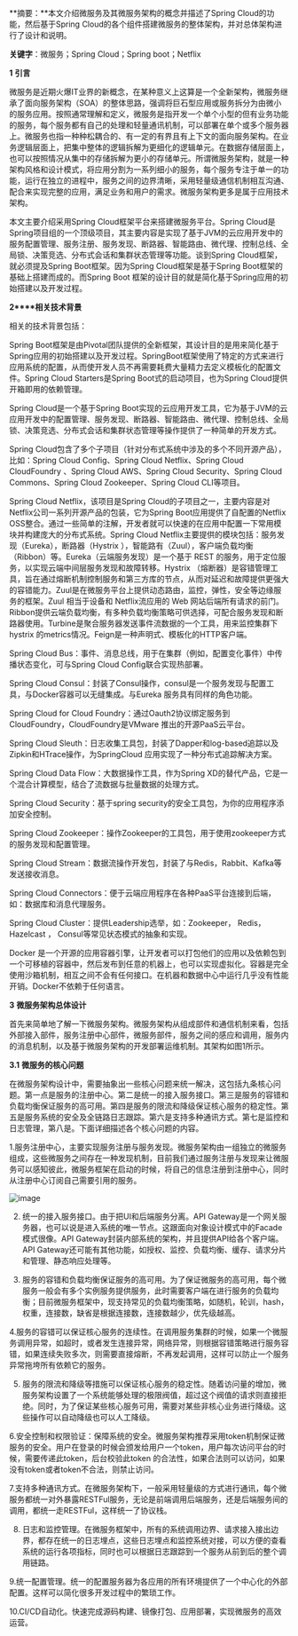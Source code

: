 **摘要：**本文介绍微服务及其微服务架构的概念并描述了Spring Cloud的功能，然后基于Spring Cloud的各个组件搭建微服务的整体架构，并对总体架构进行了设计和说明。

**关键字**：微服务；Spring Cloud；Spring boot；Netflix

**1** **引言**

微服务是近期火爆IT业界的新概念，在某种意义上这算是一个全新架构，微服务继承了面向服务架构（SOA）的整体思路，强调将巨石型应用或服务拆分为由微小的服务应用。按照通常理解和定义，微服务是指开发一个单个小型的但有业务功能的服务，每个服务都有自己的处理和轻量通讯机制，可以部署在单个或多个服务器上。微服务也指一种种松耦合的、有一定的有界且有上下文的面向服务架构。在业务逻辑层面上，把集中整体的逻辑拆解为更细化的逻辑单元。在数据存储层面上，也可以按照情况从集中的存储拆解为更小的存储单元。所谓微服务架构，就是一种架构风格和设计模式，将应用分割为一系列细小的服务，每个服务专注于单一的功能，运行在独立的进程中，服务之间的边界清晰，采用轻量级通信机制相互沟通、配合来实现完整的应用，满足业务和用户的需求。微服务架构更多是属于应用技术架构。

本文主要介绍采用Spring Cloud框架平台来搭建微服务平台。Spring Cloud是Spring项目组的一个顶级项目，其主要内容是实现了基于JVM的云应用开发中的服务配置管理、服务注册、服务发现、断路器、智能路由、微代理、控制总线、全局锁、决策竞选、分布式会话和集群状态管理等功能。谈到Spring Cloud框架，就必须提及Spring Boot框架。因为Spring Cloud框架是基于Spring Boot框架的基础上搭建而成的。而Spring Boot 框架的设计目的就是简化基于Spring应用的初始搭建以及开发过程。

**2****相关技术背景**

相关的技术背景包括：

Spring Boot框架是由Pivotal团队提供的全新框架，其设计目的是用来简化基于Spring应用的初始搭建以及开发过程。SpringBoot框架使用了特定的方式来进行应用系统的配置，从而使开发人员不再需要耗费大量精力去定义模板化的配置文件。Spring Cloud Starters是Spring Boot式的启动项目，也为Spring Cloud提供开箱即用的依赖管理。

Spring Cloud是一个基于Spring Boot实现的云应用开发工具，它为基于JVM的云应用开发中的配置管理、服务发现、断路器、智能路由、微代理、控制总线、全局锁、决策竞选、分布式会话和集群状态管理等操作提供了一种简单的开发方式。

Spring Cloud包含了多个子项目（针对分布式系统中涉及的多个不同开源产品），比如：Spring Cloud Config、Spring Cloud Netflix、Spring Cloud CloudFoundry 、Spring Cloud AWS、Spring Cloud Security、Spring Cloud Commons、Spring Cloud Zookeeper、Spring Cloud CLI等项目。

Spring Cloud Netflix，该项目是Spring Cloud的子项目之一，主要内容是对Netflix公司一系列开源产品的包装，它为Spring Boot应用提供了自配置的Netflix OSS整合。通过一些简单的注解，开发者就可以快速的在应用中配置一下常用模块并构建庞大的分布式系统。Spring Cloud Netflix主要提供的模块包括：服务发现（Eureka），断路器（Hystrix ），智能路有（Zuul），客户端负载均衡（Ribbon）等。Eureka（云端服务发现）是一个基于
REST 的服务，用于定位服务，以实现云端中间层服务发现和故障转移。Hystrix （熔断器）是容错管理工具，旨在通过熔断机制控制服务和第三方库的节点，从而对延迟和故障提供更强大的容错能力。Zuul是在微服务平台上提供动态路由，监控，弹性，安全等边缘服务的框架。Zuul 相当于设备和 Netflix流应用的 Web 网站后端所有请求的前门。Ribbon提供云端负载均衡，有多种负载均衡策略可供选择，可配合服务发现和断路器使用。Turbine是聚合服务器发送事件流数据的一个工具，用来监控集群下hystrix
的metrics情况。Feign是一种声明式、模板化的HTTP客户端。

Spring Cloud Bus：事件、消息总线，用于在集群（例如，配置变化事件）中传播状态变化，可与Spring Cloud Config联合实现热部署。

Spring Cloud Consul：封装了Consul操作，consul是一个服务发现与配置工具，与Docker容器可以无缝集成。与Eureka 服务具有同样的角色功能。 

Spring Cloud for Cloud Foundry：通过Oauth2协议绑定服务到CloudFoundry，CloudFoundry是VMware 推出的开源PaaS云平台。

Spring Cloud Sleuth：日志收集工具包，封装了Dapper和log-based追踪以及Zipkin和HTrace操作，为SpringCloud 应用实现了一种分布式追踪解决方案。 

Spring Cloud Data Flow：大数据操作工具，作为Spring XD的替代产品，它是一个混合计算模型，结合了流数据与批量数据的处理方式。

Spring Cloud Security：基于spring security的安全工具包，为你的应用程序添加安全控制。

Spring Cloud Zookeeper：操作Zookeeper的工具包，用于使用zookeeper方式的服务发现和配置管理。

Spring Cloud Stream：数据流操作开发包，封装了与Redis，Rabbit、Kafka等发送接收消息。

Spring Cloud Connectors：便于云端应用程序在各种PaaS平台连接到后端，如：数据库和消息代理服务。

Spring Cloud Cluster：提供Leadership选举，如：Zookeeper， Redis， Hazelcast ， Consul等常见状态模式的抽象和实现。

Docker 是一个开源的应用容器引擎，让开发者可以打包他们的应用以及依赖包到一个可移植的容器中，然后发布到任意的机器上，也可以实现虚拟化。容器是完全使用沙箱机制，相互之间不会有任何接口。在机器和数据中心中运行几乎没有性能开销。Docker不依赖于任何语言。

**3** **微服务架构总体设计**

首先来简单地了解一下微服务架构。微服务架构从组成部件和通信机制来看，包括外部接入部件，服务注册中心部件，微服务部件，服务之间的感应和调用，服务内的消息机制，以及基于微服务架构的开发部署运维机制。其架构如图1所示。

**3.1** **微服务的核心问题**

在微服务架构设计中，需要抽象出一些核心问题来统一解决，这包括九条核心问题。第一点是服务的注册中心。第二是统一的接入服务接口。第三是服务的容错和负载均衡保证服务的高可用。第四是服务的限流和降级保证核心服务的稳定性。第五是服务系统的安全及全链路日志跟踪。第六是支持多种通讯方式。第七是监控和日志管理，第八是。下面详细描述各个核心问题的内容。

1.服务注册中心，主要实现服务注册与服务发现。微服务架构由一组独立的微服务组成，这些微服务之间存在一种发现机制，目前我们通过服务注册与发现来让微服务可以感知彼此，微服务框架在启动的时候，将自己的信息注册到注册中心，同时从注册中心订阅自己需要引用的服务。      

![image](https://user-images.githubusercontent.com/11325103/26866789-58c502f2-4b95-11e7-80f0-eb42de8f4c16.png)


2. 统一的接入服务接口。由于把UI和后端服务分离。API Gateway是一个网关服务器，也可以说是进入系统的唯一节点。这跟面向对象设计模式中的Facade模式很像。API Gateway封装内部系统的架构，并且提供API给各个客户端。API Gateway还可能有其他功能，如授权、监控、负载均衡、缓存、请求分片和管理、静态响应处理等。

3. 服务的容错和负载均衡保证服务的高可用。为了保证微服务的高可用，每个微服务一般会有多个实例服务提供服务，此时需要客户端在进行服务的负载均衡；目前微服务框架中，现支持常见的负载均衡策略，如随机，轮训，hash，权重，连接数，缺省是根据连接数，连接数越少，优先级越高。

4.服务的容错可以保证核心服务的连续性。在调用服务集群的时候，如果一个微服务调用异常，如超时，或者发生连接异常，网络异常，则根据容错策略进行服务容错，如果连续失败多次，则需要直接熔断，不再发起调用，这样可以防止一个服务异常拖垮所有依赖它的服务。

5. 服务的限流和降级等措施可以保证核心服务的稳定性。随着访问量的增加，微服务架构设置了一个系统能够处理的极限阀值，超过这个阀值的请求则直接拒绝。同时，为了保证某些核心服务可用，需要对某些非核心业务进行降级。这些操作可以自动降级也可以人工降级。

6.安全控制和权限验证：保障系统的安全。微服务架构推荐采用token机制保证微服务的安全。用户在登录的时候会颁发给用户一个token，用户每次访问平台的时候，需要传递此token，后台校验此token 的合法性，如果合法则可以访问，如果没有token或者token不合法，则禁止访问。

7.支持多种通讯方式。在微服务架构下，一般采用轻量级的方式进行通讯，每个微服务都统一对外暴露RESTFul服务，无论是前端调用后端服务，还是后端服务间的调用，都统一走RESTFul，这样统一了协议栈。

8. 日志和监控管理。在微服务框架中，所有的系统调用边界、请求接入接出边界，都存在统一的日志埋点，这些日志埋点和监控系统对接，可以方便的查看系统的运行各项指标，同时也可以根据日志跟踪到一个服务从前到后的整个调用链路。

9.统一配置管理。统一的配置服务器为各应用的所有环境提供了一个中心化的外部配置。这样可以简化很多开发过程中的繁琐工作。

10.CI/CD自动化。快速完成源码构建、镜像打包、应用部署，实现微服务的高效运营。
